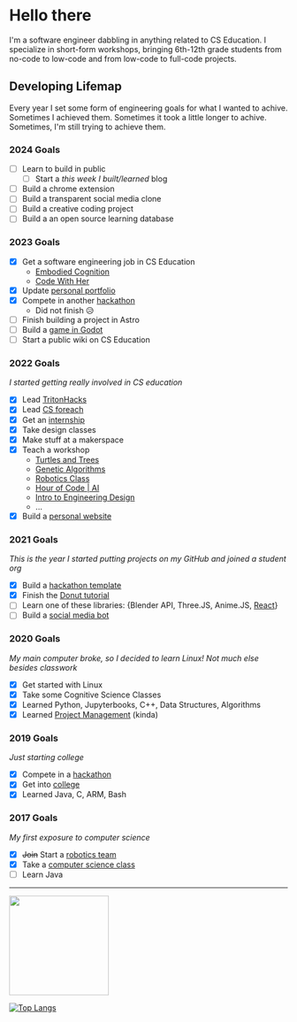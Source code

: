 # Hello there

I'm a software engineer dabbling in anything related to CS Education. I specialize in short-form workshops, bringing 6th-12th grade students from no-code to low-code and from low-code to full-code projects.

## Developing Lifemap

Every year I set some form of engineering goals for what I wanted to achive. Sometimes I achieved them. Sometimes it took a little longer to achive. Sometimes, I'm still trying to achieve them.

### 2024 Goals
- [ ] Learn to build in public
  - [ ] Start a *this week I built/learned* blog
- [ ] Build a chrome extension
- [ ] Build a transparent social media clone
- [ ] Build a creative coding project
- [ ] Build a an open source learning database

### 2023 Goals
- [x] Get a software engineering job in CS Education
  - [Embodied Cognition](https://github.com/xrdesign)
  - [Code With Her](https://github.com/codewithher)
- [x] Update [personal portfolio](https://ryanlay.super.site/)
- [x] Compete in another [hackathon](https://github.com/totally-not-frito-lays/plant-trail-populator)
  - Did not finish 😥
- [ ] Finish building a project in Astro
- [ ] Build a [game in Godot](https://github.com/totally-not-frito-lays/Not-Neoncers)
- [ ] Start a public wiki on CS Education

### 2022 Goals
*I started getting really involved in CS education*
- [x] Lead [TritonHacks](https://github.com/tritonhacks)
- [x] Lead [CS foreach](https://csforeach.ucsd.edu/)
- [x] Get an [internship](https://us.zwift.com/)
- [x] Take design classes
- [x] Make stuff at a makerspace
- [x] Teach a workshop
  - [Turtles and Trees](https://padlet.com/rlay4/csfe-turtles-and-trees-xtmujjinhmcvydf2)
  - [Genetic Algorithms](https://docs.google.com/presentation/d/1rIRnrcpS1t4bA6984eSPluaGea6ZVOLSHXsGjJM_Pow/edit)
  - [Robotics Class](https://www.notion.so/csforeach/FA23-Monarch-Elective-d0afe97d25c74f70b086ebd1a3f967c8?pvs=4)
  - [Hour of Code | AI](https://padlet.com/rlay4/hour-of-code-ai-and-bias-at-kavod-aueze1imxhksnwzi)
  - [Intro to Engineering Design](https://docs.google.com/document/d/e/2PACX-1vQzx8Mz-gku0vLcj0_4kWk9Tf30PYVmktwHSz85x1EZaX3-Kc7iGGK5ZHiD-nqI3PW8z1PJ0gJzcVjv/pub)
  - ...
- [x] Build a [personal website](https://github.com/totally-not-frito-lays/cse134b-hw5)

### 2021 Goals
*This is the year I started putting projects on my GitHub and joined a student org*
- [x] Build a [hackathon template](https://github.com/tritonhacks/starter-kits/tree/main/web-crud)
- [x] Finish the [Donut tutorial](https://github.com/totally-not-frito-lays/Donut)
- [ ] Learn one of these libraries: {Blender API, Three.JS, Anime.JS, [React](https://github.com/totally-not-frito-lays/React-Basics-TicTacToe)}
- [ ] Build a [social media bot](https://github.com/totally-not-frito-lays/RickRollBot)

### 2020 Goals
*My main computer broke, so I decided to learn Linux! Not much else besides classwork*
- [x] Get started with Linux
- [x] Take some Cognitive Science Classes
- [x] Learned Python, Jupyterbooks, C++, Data Structures, Algorithms
- [x] Learned [Project Management](https://github.com/cse110-sp21-group32/cse110-sp21-group32) (kinda)

### 2019 Goals
*Just starting college*
- [x] Compete in a [hackathon](https://devpost.com/software/breakpoint-u2s9vw)
- [x] Get into [college](https://ucsd.edu/)
- [x] Learned Java, C, ARM, Bash

### 2017 Goals
*My first exposure to computer science*
- [x] ~~Join~~ Start a [robotics team](https://www.youtube.com/watch?v=svJWyWrwLh4&feature=youtu.be)
- [x] Take a [computer science class](https://www.palomar.edu/csit/csit-information-technology-courses/)
- [ ] Learn Java

---

<!-- Readme stats: https://github.com/anuraghazra/github-readme-stats#customization -->

<img height="180em" src="https://github-readme-stats.vercel.app/api?username=totally-not-frito-lays&show_icons=true&hide_border=true&&count_private=true&include_all_commits=true&theme=transparent" />

[![Top Langs](https://github-readme-stats.vercel.app/api/top-langs/?username=totally-not-frito-lays&size_weight=0&count_weight=1&exclude_repo=FIRE&theme=transparent&layout=compact)](https://github.com/totally-not-frito-lays/github-readme-stats)